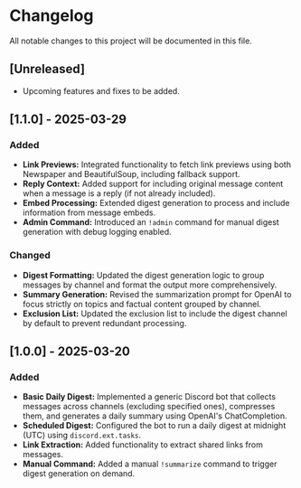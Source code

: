 # Changelog

All notable changes to this project will be documented in this file.

## [Unreleased]
- Upcoming features and fixes to be added.

## [1.1.0] - 2025-03-29
### Added
- **Link Previews:** Integrated functionality to fetch link previews using both Newspaper and BeautifulSoup, including fallback support.
- **Reply Context:** Added support for including original message content when a message is a reply (if not already included).
- **Embed Processing:** Extended digest generation to process and include information from message embeds.
- **Admin Command:** Introduced an `!admin` command for manual digest generation with debug logging enabled.
  
### Changed
- **Digest Formatting:** Updated the digest generation logic to group messages by channel and format the output more comprehensively.
- **Summary Generation:** Revised the summarization prompt for OpenAI to focus strictly on topics and factual content grouped by channel.
- **Exclusion List:** Updated the exclusion list to include the digest channel by default to prevent redundant processing.

## [1.0.0] - 2025-03-20
### Added
- **Basic Daily Digest:** Implemented a generic Discord bot that collects messages across channels (excluding specified ones), compresses them, and generates a daily summary using OpenAI's ChatCompletion.
- **Scheduled Digest:** Configured the bot to run a daily digest at midnight (UTC) using `discord.ext.tasks`.
- **Link Extraction:** Added functionality to extract shared links from messages.
- **Manual Command:** Added a manual `!summarize` command to trigger digest generation on demand.
